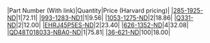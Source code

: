 |Part Number (With link)|Quantity|Price (Harvard pricing)|
|[285-1925-ND](http://www.digikey.com/product-detail/en/DT100PW480C/285-1925-ND/2135310)|1|72.11|
|[993-1283-ND1](http://www.digikey.com/product-detail/en/PSAA10A-050QA/993-1283-ND/4835594)|1|9.56|
|[1053-1275-ND](http://www.digikey.com/product-detail/en/OD9220-12HB/1053-1275-ND/2621180)|2|18.86|
|[Q331-ND](http://www.digikey.com/product-detail/en/QSB-92-01/Q331-ND/1147317)|2|12.00|
|[EHRJ45P5ES-ND](http://www.digikey.com/product-detail/en/EHRJ45P5ES/EHRJ45P5)|2|23.40|
|[626-1352-ND](http://www.digikey.com/product-detail/en/17-200001/626-1352-ND/2184932)|4|32.08|
|[QD48T018033-NBA0-ND](http://www.digikey.com/product-detail/en/QD48T018033-NBA0/QD48T018033-NBA0-ND/3535734)|1|75.81|
|[36-621-ND](http://www.digikey.com/product-detail/en/621/36-621-ND/316544)|100|18.00|
